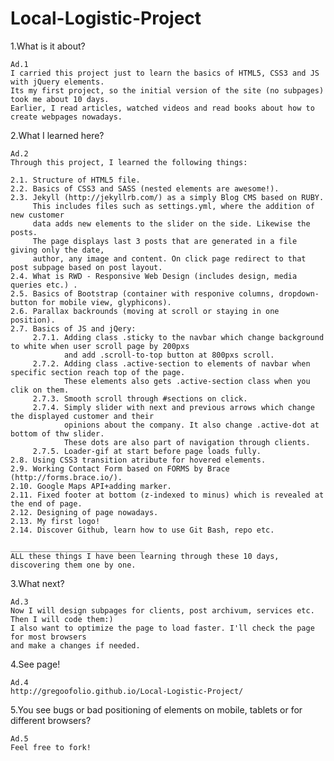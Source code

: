 Local-Logistic-Project
======================
1.What is it about?

    Ad.1 
    I carried this project just to learn the basics of HTML5, CSS3 and JS with jQuery elements. 
	Its my first project, so the initial version of the site (no subpages) took me about 10 days.
	Earlier, I read articles, watched videos and read books about how to create webpages nowadays.

2.What I learned here?
  
    Ad.2 
    Through this project, I learned the following things:
  	
  	2.1. Structure of HTML5 file.
  	2.2. Basics of CSS3 and SASS (nested elements are awesome!).
  	2.3. Jekyll (http://jekyllrb.com/) as a simply Blog CMS based on RUBY. 
         This includes files such as settings.yml, where the addition of new customer 
         data adds new elements to the slider on the side. Likewise the posts. 
         The page displays last 3 posts that are generated in a file giving only the date,
         author, any image and content. On click page redirect to that post subpage based on post layout.
  	2.4. What is RWD - Responsive Web Design (includes design, media queries etc.) .
  	2.5. Basics of Bootstrap (container with responive columns, dropdown-button for mobile view, glyphicons).
  	2.6. Parallax backrounds (moving at scroll or staying in one position).
  	2.7. Basics of JS and jQery:
  	     2.7.1. Adding class .sticky to the navbar which change background to white when user scroll page by 200pxs
  	            and add .scroll-to-top button at 800pxs scroll.
  	     2.7.2. Adding class .active-section to elements of navbar when specific section reach top of the page.
  	            These elements also gets .active-section class when you clik on them.
  	     2.7.3. Smooth scroll through #sections on click.
  	     2.7.4. Simply slider with next and previous arrows which change the displayed customer and their
  	            opinions about the company. It also change .active-dot at bottom of thw slider. 
  	            These dots are also part of navigation through clients.
  	     2.7.5. Loader-gif at start before page loads fully.
  	2.8. Using CSS3 transition atribute for hovered elements.
  	2.9. Working Contact Form based on FORMS by Brace (http://forms.brace.io/).
  	2.10. Google Maps API+adding marker.
  	2.11. Fixed footer at bottom (z-indexed to minus) which is revealed at the end of page.
  	2.12. Designing of page nowadays.
  	2.13. My first logo!
  	2.14. Discover Github, learn how to use Git Bash, repo etc.
  	
  	______________________________
  	ALL these things I have been learning through these 10 days, discovering them one by one.

3.What next?

    Ad.3 
    Now I will design subpages for clients, post archivum, services etc. Then I will code them:)
    I also want to optimize the page to load faster. I'll check the page for most browsers 
    and make a changes if needed.

4.See page!
    
    Ad.4
    http://gregoofolio.github.io/Local-Logistic-Project/

5.You see bugs or bad positioning of elements on mobile, tablets or for different browsers?

    Ad.5
    Feel free to fork!
